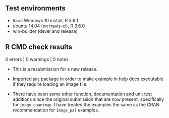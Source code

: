 ## Test environments
* local Windows 10 install, R 3.6.1
* ubuntu 14.04 (on travis-ci), R 3.6.0
* win-builder (devel and release)

## R CMD check results

0 errors | 0 warnings | 0 notes

* This is a resubmission for a new release.

* Imported `png` package in order to make example in help docs executable if they require loading an image file.
* There have been some other function, documentation and unit test additions since the original submission that are now present; specifically for `image_quantmap`. I have treated the examples the same as the CRAN recommendation for `image_pal` examples.
